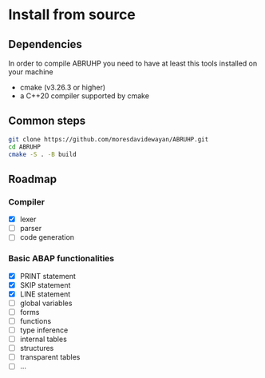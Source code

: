 # Install from source

## Dependencies
In order to compile ABRUHP you need to have at least this tools installed on your machine
- cmake (v3.26.3 or higher)
- a C++20 compiler supported by cmake

## Common steps
```bash
git clone https://github.com/moresdavidewayan/ABRUHP.git
cd ABRUHP
cmake -S . -B build
```

## Roadmap
### Compiler
- [x] lexer
- [ ] parser
- [ ] code generation

### Basic ABAP functionalities
- [x] PRINT statement
- [x] SKIP statement
- [x] LINE statement
- [ ] global variables
- [ ] forms
- [ ] functions
- [ ] type inference
- [ ] internal tables
- [ ] structures
- [ ] transparent tables
- [ ] ...
